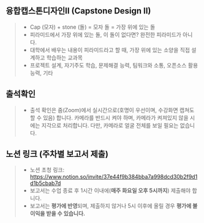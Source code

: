 ## 융합캡스톤디자인II (Capstone Design II)
> * Cap (모자) + stone (돌) = 모자 돌 = 가장 위에 있는 돌 </br>
> * 피라미드에서 가장 위에 있는 돌, 이 돌이 없다면? 완전한 피라미드가 아니다. </br>
> * 대학에서 배우는 내용이 피라미드라고 할 때, 가장 위에 있는 소양을 직접 설계하고 학습하는 교과목 </br>
> * 프로젝트 설계, 자기주도 학습, 문제해결 능력, 팀워크와 소통, 오픈소스 활용 능력, 기타

## 출석확인
> * 출석 확인은 줌(Zoom)에서 실시간으로(호명이 우선이며, 수강화면 캡쳐도 할 수 있음) 합니다. 카메라를 반드시 켜야 하며, 카메라가 켜져있지 않을 시에는 지각으로 처리합니다. 다만,
카메라로 얼굴 전체를 보일 필요는 없습니다. 

## 노션 링크 (주차별 보고서 제출) 
> * 노션 초청 링크: https://www.notion.so/invite/37e44f9b384bba7a998dcd30b2f9d1d1b5cbab7d
> * 보고서는 수업 종료 후 1시간 이내에(<b>매주 화요일 오후 5시까지</b>) 제출해야 합니다. </br> 
> * 보고서는 <b>평가에 반영</b>되며, 제출하지 않거나 5시 이후에 올릴 경우 <b>평가에 불이익을 받을 수 있습니다.</b> </br> 
